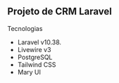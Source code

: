 ## Projeto de CRM Laravel


Tecnologias

- Laravel v10.38.
- Livewire v3
- PostgreSQL
- Tailwind CSS
- Mary UI